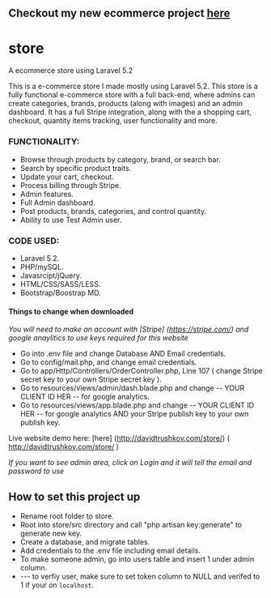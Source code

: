 #### <h2>Checkout my new ecommerce project [here](https://github.com/davidtrushkov/marketplace)</h2>  ####

# store
A ecommerce store using Laravel 5.2


This is a e-commerce store I made mostly using Laravel 5.2. This store is a fully functional e-commerce store with a full back-end,
where admins can create categories, brands, products (along with images) and an admin dashboard. It has a full Stripe integration, 
along with the a shopping cart, checkout, quantity items tracking, user functionality and more.


### FUNCTIONALITY: ###

* Browse through products by category, brand, or search bar.
* Search by specific product traits.
* Update your cart, checkout.
* Process billing through Stripe.
* Admin features.
* Full Admin dashboard.
* Post products, brands, categories, and control quantity.
* Ability to use Test Admin user.


### CODE USED: ###

* Laravel 5.2.
* PHP/mySQL.
* Javasrcipt/jQuery.
* HTML/CSS/SASS/LESS.
* Bootstrap/Boostrap MD.


#### Things to change when downloaded ####

*You will need to make an account with [Stripe] (https://stripe.com/) and google anaylitics to use keys required for this website*

* Go into .env file and change Database AND Email credentials.
* Go to config/mail.php, and change email credentials.
* Go to app/Http/Controllers/OrderController.php, Line 107 ( change Stripe secret key to your own Stripe secret key ).
* Go to resources/views/admin/dash.blade.php and change  -- YOUR CLIENT ID HER -- for google analytics.
* Go to resources/views/app.blade.php and change  -- YOUR CLIENT ID HER -- for google analytics AND your Stripe publish key to your own publish key.


Live website demo here:
[here] (http://davidtrushkov.com/store/)
( http://davidtrushkov.com/store/ ) 

*If you want to see admin area, click on Login and it will tell the email and password to use*

## How to set this project up ##

+ Rename root folder to store.
+ Root into store/src directory and call "php artisan key:generate" to generate new key.
+ Create a database, and migrate tables.
+ Add credentials to the .env file including email details.
+ To make someone admin, go into users table and insert 1 under admin column.
+ --- to verfiy user, make sure to set token column to NULL and verifed to 1 if your on `localhost`.
